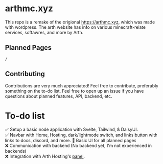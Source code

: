 # arthmc.xyz

This repo is a remake of the origional https://arthmc.xyz, which was made with wordpress. The arth website has info on various minecraft-relate services, softawres, and more by Arth. 

## Planned Pages

```
/ 

```

## Contributing

Contributions are very much appreciated! Feel free to contribute, preferably something on the to-do list. Feel free to open up an issue if you have questions about planned features, API, backend, etc.

# To-do list
✅ Setup a basic node application with Svelte, Tailwind, & DaisyUI.  
✅ Navbar with Home, Hosting, dark/lightmode switch, and links button with links to docs, discord, and more.
🔨 Basic UI for all planned pages  
❌ Communication with backend (No backend yet, I'm not experienced in backends)   
❌ Integration with Arth Hosting's [panel](https://github.com/diamonc/observer).
